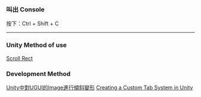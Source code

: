 

### 叫出 Console 
按下：Ctrl + Shift + C

------------------------
### Unity Method of use
[Scroll Rect](https://docs.unity3d.com/Packages/com.unity.ugui@1.0/manual/script-ScrollRect.html)
### Development Method
[Unity中對UGUI的Image進行傾斜變形](https://blog.csdn.net/linxinfa/article/details/123378696)
[Creating a Custom Tab System in Unity](https://www.youtube.com/watch?v=211t6r12XPQ)
